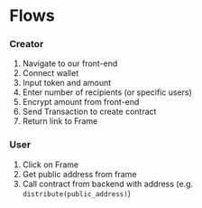 # Flows

### Creator

1. Navigate to our front-end
2. Connect wallet
3. Input token and amount
4. Enter number of recipients (or specific users)
5. Encrypt amount from front-end
6. Send Transaction to create contract
7. Return link to Frame

### User

1. Click on Frame
2. Get public address from frame
3. Call contract from backend with address (e.g. `distribute(public_address)`)
